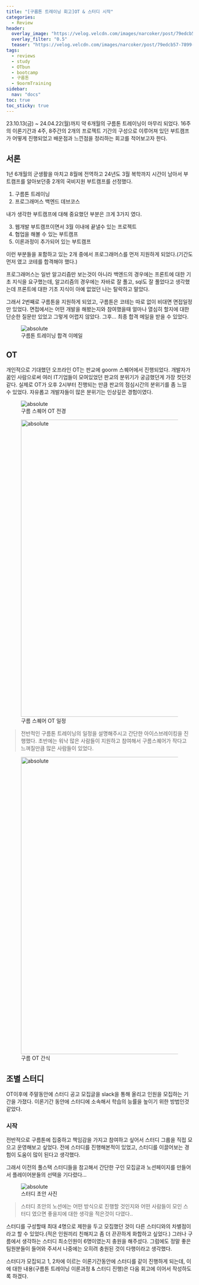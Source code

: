 ```yaml
---
title: "[구름톤 트레이닝 회고]OT & 스터디 시작"
categories:
  - Review
header:
  overlay_image: "https://velog.velcdn.com/images/narcoker/post/79edcb57-7899-49b7-8ad2-cfab1f2f2576/image.png"
  overlay_filter: "0.5"
  teaser: "https://velog.velcdn.com/images/narcoker/post/79edcb57-7899-49b7-8ad2-cfab1f2f2576/image.png"
tags:
  - reviews
  - study
  - OTbun
  - bootcamp
  - 구름톤
  - 9oormTraining
sidebar:
  nav: "docs"
toc: true
toc_sticky: true
---
```


23.10.13(금) ~ 24.04.22(월)까지 약 6개월의 구름톤 트레이닝이 마무리 되었다.
16주의 이론기간과 4주, 8주간의 2개의 프로젝트 기간의 구성으로 이루어져 있던 부트캠프가 어떻게 진행되었고 배운점과 느낀점을 정리하는 회고를 적어보고자 한다.

## 서론

1년 6개월의 군생활을 마치고 8월에 전역하고 24년도 3월 복학까지 시간이 남아서 부트캠프를 알아보던중 2개의 국비지원 부트캠프를 선정했다.

1. 구름톤 트레이닝
2. 프로그래머스 백엔드 데브코스

내가 생각한 부트캠프에 대해 중요했던 부분은 크게 3가지 였다.

3. 웹개발 부트캠프이면서 3월 이내에 끝낼수 있는 프로젝트
4. 협업을 해볼 수 있는 부트캠프
5. 이론과정이 추가되어 있는 부트캠프

이런 부분들을 포함하고 있는 2개 중에서 프로그래머스를 먼저 지원하게 되었다.(기간도 먼저 였고 코테를 합격해야 했다.)

프로그래머스는 일반 알고리즘만 보는것이 아니라 백엔드의 경우에는 프론트에 대한 기초 지식을 요구했는데, 알고리즘의 경우에는 자바로 잘 풀고, sql도 잘 풀었다고 생각했는데 프론트에 대한 기초 지식이 아예 없었던 나는 탈락하고 말았다.

그래서 2번째로 구름톤을 지원하게 되었고, 구름톤은 코테는 따로 없이 비대면 면접일정만 있었다.
면접에서는 어떤 개발을 해봤는지와 참여했을때 얼마나 열심히 할지에 대한 단순한 질문만 있었고 그렇게 어렵지 않았다.
그후... 최종 합격 메일을 받을 수 있었다.

   <figure>
    <img data-action="zoom" src='https://i.imgur.com/HyOhyXD.png' alt='absolute'>
    <figcaption>구름톤 트레이닝 합격 이메일</figcaption>
  </figure>

## OT

개인적으로 기대했던 오프라인 OT는 판교에 goorm 스퀘어에서 진행되었다. 개발자가 꿈인 사람으로써 여러 IT기업들이 모여있었던 판교의 분위기가 궁금했던게 가장 컷던것 같다.
실제로 OT가 오후 2시부터 진행되는 만큼 판교의 점심시간의 분위기를 좀 느낄 수 있었다. 자유롭고 개발자들이 많은 분위기는 인상깊은 경험이였다.

<figure>
  <img data-action="zoom" src='https://i.imgur.com/YC8vDkq.jpeg' alt='absolute'>
  <figcaption>구름 스퀘어 OT 전경</figcaption>
</figure>

<figure>
  <img data-action="zoom" src='https://i.imgur.com/Whv8l7m.jpeg' alt='absolute' height="800px">
  <figcaption>구름 스퀘어 OT 일정</figcaption>
</figure>

> 전반적인 구름톤 트레이닝의 일정을 설명해주시고 간단한 아이스브레이킹을 진행했다. 초반에는 워낙 많은 사람들이 지원하고 참여해서 구름스퀘어가 작다고 느껴질만큼 많은 사람들이 있었다.

<figure>
  <img data-action="zoom" src='https://i.imgur.com/sU1Q6I2.jpeg' alt='absolute' height="800px">
  <figcaption>구름 OT 간식</figcaption>
</figure>

## 조별 스터디

OT이후에 주말동안에 스터디 공고 모집글을 slack을 통해 올리고 인원을 모집하는 기간을 가졌다. 이론기간 동안에 스터디에 소속해서 학습의 능률을 높이기 위한 방법인것 같았다.

### 시작

전반적으로 구름톤에 집중하고 책임감을 가지고 참여하고 싶어서 스터디 그룹을 직접 모으고 운영해보고 싶었다. 전에 스터디를 진행해본적이 있었고, 스터디를 이끌어보는 경험이 도움이 많이 된다고 생각했다.

그래서 이전의 풀스택 스터디들을 참고해서 간단한 구인 모집글과 노션페이지를 만들어서 플레이어분들의 선택을 기다렸다...

<figure>
  <img data-action="zoom" src='https://i.imgur.com/aKHpM9v.png' alt='absolute' >
  <figcaption>스터디 초안 사진</figcaption>
</figure>

> 스터디 초안의 노션에는 어떤 방식으로 진행할 것인지와 어떤 사람들이 모인 스터디 였으면 좋을지에 대한 생각을 적은것이 다였다..

스터디를 구성할때 최대 4명으로 제한을 두고 모집했던 것이 다른 스터디와의 차별점이라고 할 수 있었다.(적은 인원끼리 친해지고 좀 더 끈끈하게 화합하고 싶었다.)
그러나 구름에서 생각하는 스터디 최소인원이 6명이였는지 충원을 해주셨다. 그럼에도 정말 좋은 팀원분들이 들어와 주셔서 나중에는 오히려 충원된 것이 다행이라고 생각했다.

스터디가 모집되고 1, 2차에 이르는 이론기간동안에 스터디를 같이 진행하게 되는데, 이에 대한 내용(구름톤 트레이닝 이론과정 & 스터디 진행)은 다음 회고에 이어서 작성하도록 하겠다.
